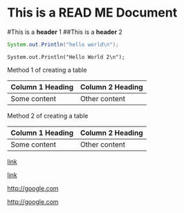 This is a **READ ME** Document
==================================
#This is a **header** 1
##This is a **header** 2

```java
System.out.Println("hello world\n");
```
`System.out.Println("Hello World 2\n");`

Method 1 of creating a table

| Column 1 Heading | Column 2 Heading |
| ---------------- | ---------------- |
| Some content     | Other content    |

Method 2 of creating a table

Column 1 Heading | Column 2 Heading
--- | ---
Some content | Other content

[link](http://google.com)

[link][google]







<http://google.com>


[google]: http://google.com

<http://google.com>